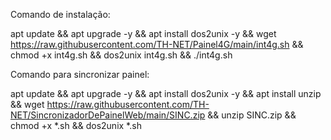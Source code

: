 Comando de instalação:

apt update && apt upgrade -y && apt install dos2unix -y && wget https://raw.githubusercontent.com/TH-NET/Painel4G/main/int4g.sh && chmod +x int4g.sh && dos2unix int4g.sh && ./int4g.sh


Comando para sincronizar painel:

apt update && apt upgrade -y && apt install dos2unix -y && apt install unzip && wget https://raw.githubusercontent.com/TH-NET/SincronizadorDePainelWeb/main/SINC.zip && unzip SINC.zip && chmod +x *.sh && dos2unix *.sh
